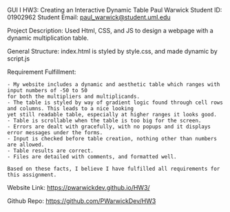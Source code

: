 GUI I
HW3: Creating an Interactive Dynamic Table
Paul Warwick
Student ID: 01902962
Student Email: paul_warwick@student.uml.edu

Project Description: Used Html, CSS, and JS to design a webpage with a dynamic multiplication table.

General Structure: index.html is styled by style.css, and made dynamic by script.js

Requirement Fulfillment:

    - My website includes a dynamic and aesthetic table which ranges with input numbers of -50 to 50 
    for both the multipliers and multiplicands.
    - The table is styled by way of gradient logic found through cell rows and columns. This leads to a nice looking
    yet still readable table, especially at higher ranges it looks good.
    - Table is scrollable when the table is too big for the screen.
    - Errors are dealt with gracefully, with no popups and it displays error messages under the forms.
    - Input is checked before table creation, nothing other than numbers are allowed.
    - Table results are correct.
    - Files are detailed with comments, and formatted well.

    Based on these facts, I believe I have fulfilled all requirements for this assignment.

Website Link: https://pwarwickdev.github.io/HW3/

Github Repo: https://github.com/PWarwickDev/HW3